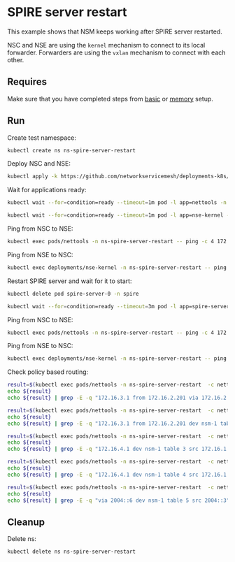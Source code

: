 # SPIRE server restart

This example shows that NSM keeps working after SPIRE server restarted.

NSC and NSE are using the `kernel` mechanism to connect to its local forwarder.
Forwarders are using the `vxlan` mechanism to connect with each other.

## Requires

Make sure that you have completed steps from [basic](../../basic) or [memory](../../memory) setup.

## Run

Create test namespace:
```bash
kubectl create ns ns-spire-server-restart
```

Deploy NSC and NSE:
```bash
kubectl apply -k https://github.com/networkservicemesh/deployments-k8s/examples/heal/spire-server-restart?ref=3edbcb0cd46b006fcf2876c5012684d2505667fb
```

Wait for applications ready:
```bash
kubectl wait --for=condition=ready --timeout=1m pod -l app=nettools -n ns-spire-server-restart
```
```bash
kubectl wait --for=condition=ready --timeout=1m pod -l app=nse-kernel -n ns-spire-server-restart
```

Ping from NSC to NSE:
```bash
kubectl exec pods/nettools -n ns-spire-server-restart -- ping -c 4 172.16.1.100
```

Ping from NSE to NSC:
```bash
kubectl exec deployments/nse-kernel -n ns-spire-server-restart -- ping -c 4 172.16.1.101
```

Restart SPIRE server and wait for it to start:
```bash
kubectl delete pod spire-server-0 -n spire
```
```bash
kubectl wait --for=condition=ready --timeout=3m pod -l app=spire-server -n spire
```

Ping from NSC to NSE:
```bash
kubectl exec pods/nettools -n ns-spire-server-restart -- ping -c 4 172.16.1.100
```

Ping from NSE to NSC:
```bash
kubectl exec deployments/nse-kernel -n ns-spire-server-restart -- ping -c 4 172.16.1.101
```

Check policy based routing:
```bash
result=$(kubectl exec pods/nettools -n ns-spire-server-restart  -c nettools -- ip r get 172.16.3.1 from 172.16.2.201 ipproto tcp dport 6666)
echo ${result}
echo ${result} | grep -E -q "172.16.3.1 from 172.16.2.201 via 172.16.2.200 dev nsm-1 table 1"
```

```bash
result=$(kubectl exec pods/nettools -n ns-spire-server-restart  -c nettools -- ip r get 172.16.3.1 from 172.16.2.201 ipproto tcp sport 5555)
echo ${result}
echo ${result} | grep -E -q "172.16.3.1 from 172.16.2.201 dev nsm-1 table 2"
```

```bash
result=$(kubectl exec pods/nettools -n ns-spire-server-restart  -c nettools -- ip r get 172.16.4.1 ipproto udp dport 6666)
echo ${result}
echo ${result} | grep -E -q "172.16.4.1 dev nsm-1 table 3 src 172.16.1.101"
```

```bash
result=$(kubectl exec pods/nettools -n ns-spire-server-restart  -c nettools -- ip r get 172.16.4.1 ipproto udp dport 6668)
echo ${result}
echo ${result} | grep -E -q "172.16.4.1 dev nsm-1 table 4 src 172.16.1.101"
```

```bash
result=$(kubectl exec pods/nettools -n ns-spire-server-restart  -c nettools -- ip -6 route get 2004::5 from 2004::3 ipproto udp dport 5555)
echo ${result}
echo ${result} | grep -E -q "via 2004::6 dev nsm-1 table 5 src 2004::3"
```

## Cleanup

Delete ns:
```bash
kubectl delete ns ns-spire-server-restart
```

